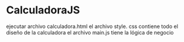 # CalculadoraJS

ejecutar archivo calculadora.html
el archivo style. css contiene todo el diseño de la calculadora
el archivo main.js tiene la lógica de negocio        
